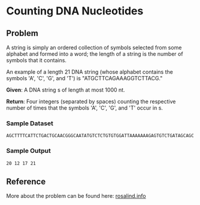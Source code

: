 # Counting DNA Nucleotides

## Problem 

A string is simply an ordered collection of symbols selected from some alphabet and formed into a word; the length of a string is the number of symbols that it contains.

An example of a length 21 DNA string (whose alphabet contains the symbols 'A', 'C', 'G', and 'T') is "ATGCTTCAGAAAGGTCTTACG."

__Given__: A DNA string s of length at most 1000 nt.

__Return__: Four integers (separated by spaces) counting the respective number of times that the symbols 'A', 'C', 'G', and 'T' occur in s.

### Sample Dataset

`AGCTTTTCATTCTGACTGCAACGGGCAATATGTCTCTGTGTGGATTAAAAAAAGAGTGTCTGATAGCAGC`

### Sample Output

`20 12 17 21`

## Reference

More about the problem can be found here: [rosalind.info](http://rosalind.info/problems/dna/)
